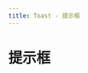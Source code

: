 ```yaml
---
title: Toast - 提示框
---
```


# 提示框

<ClientOnly>
  <toast-demos-1></toast-demos-1>
  <toast-demos-2></toast-demos-2>
  <toast-demos-3></toast-demos-3>
</ClientOnly>